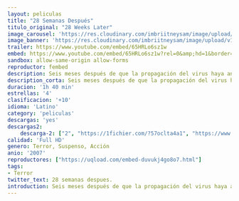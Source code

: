 ```yaml
---
layout: peliculas
title: "28 Semanas Después"
titulo_original: "28 Weeks Later"
image_carousel: 'https://res.cloudinary.com/imbriitneysam/image/upload/v1542767223/28-semanas-poster-min.jpg'
image_banner: 'https://res.cloudinary.com/imbriitneysam/image/upload/v1542767223/28-semanas-banner-min.jpg'
trailer: https://www.youtube.com/embed/65HRLo6sz1w
embed: https://www.youtube.com/embed/65HRLo6sz1w?rel=0&amp;hd=1&border=0&wmode=opaque&enablejsapi=1&modestbranding=1&controls=1&showinfo=1
sandbox: allow-same-origin allow-forms
reproductor: fembed
description: Seis meses después de que la propagación del virus haya aniquilado las Islas Británicas, el ejército de los Estados Unidos declara que ha ganado la guerra contra la infección y que puede comenzar la reconstrucción del país. Con la primera ola de refugiados que vuelve al país, una familia consigue reencontrarse. Pero uno de los miembros guarda un terrible secreto sin ser consciente de ello. El virus aún no ha sido destruido y en esta ocasión, es más peligroso que nunca.
description_corta: Seis meses después de que la propagación del virus haya aniquilado las Islas Británicas, el ejército de los Estados Unidos declara que ha ganado la guerra contra la infección y que puede comenzar la reconstrucción del país. Con la primera ola de refugiados que vuelve al país, una ..
duracion: '1h 40 min'
estrellas: '4'
clasificacion: '+10'
idioma: 'Latino'
category: 'peliculas'
descargas: 'yes'
descargas2:
    descarga-2: ["2", "https://1fichier.com/?57oclta4a1", "https://www.google.com/s2/favicons?domain=www.rapidvideo.com","RapidVideo","https://res.cloudinary.com/imbriitneysam/image/upload/v1541473684/mexico.png", "Latino", "Full HD"]
calidad: 'Full HD'
genero: Terror, Suspenso, Acción
anio: '2007'
reproductores: ["https://uqload.com/embed-duvukj4go8o7.html"]
tags:
- Terror
twitter_text: 28 semanas despues.
introduction: Seis meses después de que la propagación del virus haya aniquilado las Islas Británicas, el ejército de los Estados Unidos declara que ha ganado la guerra contra la infección y que puede comenzar la reconstrucción del país. Con la primera ola de refugiados que vuelve al país, una 
---
```



 







